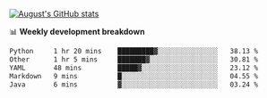 
[![August's GitHub stats](https://github-readme-stats.vercel.app/api?username=zou-weidong&show_icons=true&theme=radical)](https://github.com/zou-weidong)


📊 **Weekly development breakdown**
<!--START_SECTION:waka-->

```txt
Python     1 hr 20 mins    █████████▓░░░░░░░░░░░░░░░   38.13 %
Other      1 hr 5 mins     ███████▓░░░░░░░░░░░░░░░░░   30.81 %
YAML       48 mins         █████▓░░░░░░░░░░░░░░░░░░░   23.12 %
Markdown   9 mins          █░░░░░░░░░░░░░░░░░░░░░░░░   04.55 %
Java       6 mins          ▓░░░░░░░░░░░░░░░░░░░░░░░░   03.24 %
```

<!--END_SECTION:waka-->
